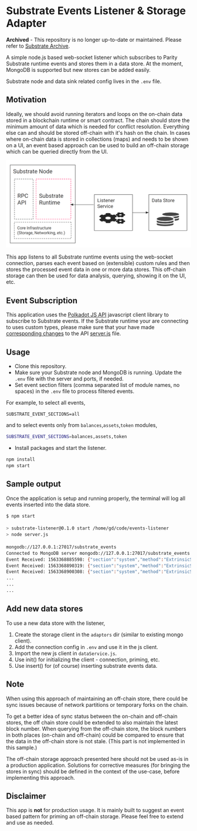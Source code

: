 # Substrate Events Listener & Storage Adapter

**Archived** - This repository is no longer up-to-date or maintained. Please refer to [Substrate Archive](https://github.com/paritytech/substrate-archive).

A simple node.js based web-socket listener which subscribes to Parity Substrate runtime events and stores them in a data store. At the moment, MongoDB is supported but new stores can be added easily.

Substrate node and data sink related config lives in the `.env` file.

## Motivation

Ideally, we should avoid running iterators and loops on the on-chain data stored in a blockchain runtime or smart contract. The chain should store the minimum amount of data which is needed for conflict resolution. Everything else can and should be stored off-chain with it's hash on the chain. In cases where on-chain data is stored in collections (maps) and needs to be shown on a UI, an event based approach can be used to build an off-chain storage which can be queried directly from the UI.

![events-listener](./img/substrate-listener.png)

This app listens to all Substrate runtime events using the web-socket connection, parses each event based on (extensible) custom rules and then stores the processed event data in one or more data stores. This off-chain storage can then be used for data analysis, querying, showing it on the UI, etc.

## Event Subscription

This application uses the [Polkadot JS API](https://github.com/polkadot-js/api) javascript client library to subscribe to Substrate events. If the Substrate runtime your are connecting to uses custom types, please make sure that your have made [corresponding changes](https://polkadot.js.org/api/api/#registering-custom-types) to the API  [server.js](./server.js) file.

## Usage

* Clone this repository.
* Make sure your Substrate node and MongoDB is running. Update the `.env` file with the server and ports, if needed.
* Set event section filters (comma separated list of module names, no spaces) in the `.env` file to process filtered events.

For example, to select all events,

```env
SUBSTRATE_EVENT_SECTIONS=all
```

and to select events only from `balances`,`assets`,`token` modules,

```bash
SUBSTRATE_EVENT_SECTIONS=balances,assets,token
```

* Install packages and start the listener.

```bash
npm install
npm start
```

## Sample output

Once the application is setup and running properly, the terminal will log all events inserted into the data store.

```bash
$ npm start

> substrate-listener@0.1.0 start /home/gd/code/events-listener
> node server.js

mongodb://127.0.0.1:27017/substrate_events
Connected to MongoDB server mongodb://127.0.0.1:27017/substrate_events
Event Received: 1563368885598: {"section":"system","method":"ExtrinsicSuccess","meta":"[ An extrinsic completed successfully.]","data":"[]"}
Event Received: 1563368890319: {"section":"system","method":"ExtrinsicSuccess","meta":"[ An extrinsic completed successfully.]","data":"[]"}
Event Received: 1563368900308: {"section":"system","method":"ExtrinsicSuccess","meta":"[ An extrinsic completed successfully.]","data":"[]"}
...
...
...
```

## Add new data stores

To use a new data store with the listener,

1. Create the storage client in the `adaptors` dir (similar to existing mongo client).
2. Add the connection config in `.env` and use it in the js client.
3. Import the new js client in `dataService.js`.
4. Use init() for initializing the client - connection, priming, etc.
5. Use insert() for (of course) inserting substrate events data.

## Note

When using this approach of maintaining an off-chain store, there could be sync issues because of network partitions or temporary forks on the chain.

To get a better idea of sync status between the on-chain and off-chain stores, the off chain store could be extended to also maintain the latest block number. When querying from the off-chain store, the block numbers in both places (on-chain and off-chain) could be compared to ensure that the data in the off-chain store is not stale. (This part is not implemented in this sample.)

The off-chain storage approach presented here should not be used as-is in a production application. Solutions for corrective measures (for bringing the stores in sync) should be defined in the context of the use-case, before implementing this approach.

## Disclaimer

This app is **not** for production usage. It is mainly built to suggest an event based pattern for priming an off-chain storage. Please feel free to extend and use as needed.

